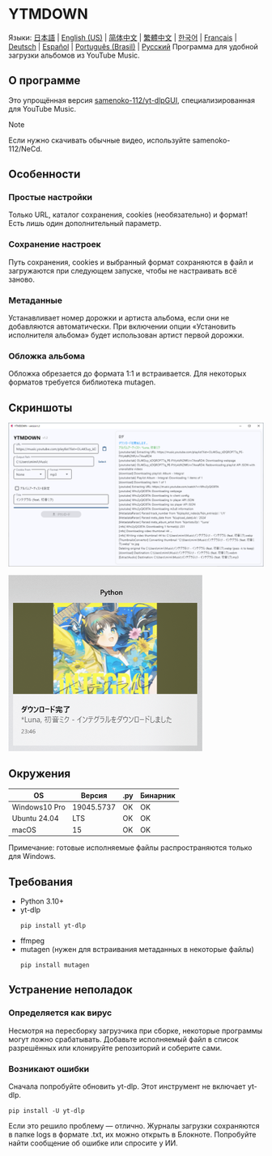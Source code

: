 # YTMDOWN
Языки: [日本語](README.ja_jp.md) | [English (US)](README.en_us.md) | [简体中文](README.zh_cn.md) | [繁體中文](README.zh_tw.md) | [한국어](README.ko_kr.md) | [Français](README.fr_fr.md) | [Deutsch](README.de_de.md) | [Español](README.es_es.md) | [Português (Brasil)](README.pt_br.md) | [Русский](README.ru_ru.md)
Программа для удобной загрузки альбомов из YouTube Music.

## О программе
Это упрощённая версия [samenoko-112/yt-dlpGUI](https://github.com/samenoko-112/yt-dlpGUI),
специализированная для YouTube Music.

> [!NOTE]
> Если нужно скачивать обычные видео, используйте samenoko-112/NeCd.

## Особенности
### Простые настройки
Только URL, каталог сохранения, cookies (необязательно) и формат!
Есть лишь один дополнительный параметр.

### Сохранение настроек
Путь сохранения, cookies и выбранный формат сохраняются в файл и загружаются при следующем запуске,
чтобы не настраивать всё заново.

### Метаданные
Устанавливает номер дорожки и артиста альбома, если они не добавляются автоматически.
При включении опции «Установить исполнителя альбома» будет использован артист первой дорожки.

### Обложка альбома
Обложка обрезается до формата 1:1 и встраивается.
Для некоторых форматов требуется библиотека mutagen.

## Скриншоты
![](img/2025-05-05-23-52-10.png)

![Уведомление](img/2025-05-05-23-52-38.png)

## Окружения
| OS | Версия | .py | Бинарник |
| -- | --- | - | - |
| Windows10 Pro | 19045.5737 | OK | OK |
| Ubuntu 24.04 | LTS | OK | OK |
| macOS | 15 | OK | OK |

Примечание: готовые исполняемые файлы распространяются только для Windows.

## Требования
- Python 3.10+
- yt-dlp
    ```shell
    pip install yt-dlp
    ```
- ffmpeg
- mutagen (нужен для встраивания метаданных в некоторые файлы)
    ```shell
    pip install mutagen
    ```

## Устранение неполадок
### Определяется как вирус
Несмотря на пересборку загрузчика при сборке, некоторые программы могут ложно срабатывать.
Добавьте исполняемый файл в список разрешённых или клонируйте репозиторий и соберите сами.

### Возникают ошибки
Сначала попробуйте обновить yt-dlp. Этот инструмент не включает yt-dlp.
```shell
pip install -U yt-dlp
```
Если это решило проблему — отлично. Журналы загрузки сохраняются в папке logs в формате .txt,
их можно открыть в Блокноте. Попробуйте найти сообщение об ошибке или спросите у ИИ.


